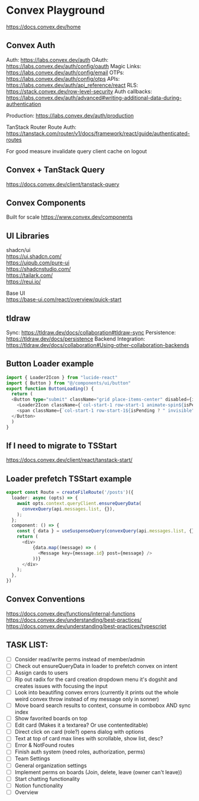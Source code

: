 # Convex Playground

https://docs.convex.dev/home

## Convex Auth

Auth: https://labs.convex.dev/auth
OAuth: https://labs.convex.dev/auth/config/oauth
Magic Links: https://labs.convex.dev/auth/config/email
OTPs: https://labs.convex.dev/auth/config/otps
APIs: https://labs.convex.dev/auth/api_reference/react
RLS: https://stack.convex.dev/row-level-security
Auth callbacks: https://labs.convex.dev/auth/advanced#writing-additional-data-during-authentication

Production: https://labs.convex.dev/auth/production

TanStack Router Route Auth: https://tanstack.com/router/v1/docs/framework/react/guide/authenticated-routes

For good measure invalidate query client cache on logout

## Convex + TanStack Query

https://docs.convex.dev/client/tanstack-query

## Convex Components

Built for scale
https://www.convex.dev/components

## UI Libraries

shadcn/ui  
https://ui.shadcn.com/  
https://uipub.com/pure-ui  
https://shadcnstudio.com/  
https://tailark.com/  
https://reui.io/

Base UI  
https://base-ui.com/react/overview/quick-start

## tldraw

Sync: https://tldraw.dev/docs/collaboration#tldraw-sync
Persistence: https://tldraw.dev/docs/persistence
Backend Integration: https://tldraw.dev/docs/collaboration#Using-other-collaboration-backends

## Button Loader example

```typescript
import { Loader2Icon } from "lucide-react"
import { Button } from "@/components/ui/button"
export function ButtonLoading() {
  return (
  <Button type="submit" className="grid place-items-center" disabled={isPending}>
    <Loader2Icon className={`col-start-1 row-start-1 animate-spin${isPending ? " visible" : " invisible"}`} />
    <span className={`col-start-1 row-start-1${isPending ? " invisible" : " visible"}`}>Create board</span>
  </Button>
  )
}
```

## If I need to migrate to TSStart

https://docs.convex.dev/client/react/tanstack-start/

## Loader prefetch TSStart example

```typescript
export const Route = createFileRoute('/posts')({
  loader: async (opts) => {
    await opts.context.queryClient.ensureQueryData(
      convexQuery(api.messages.list, {}),
    );
  };
  component: () => {
    const { data } = useSuspenseQuery(convexQuery(api.messages.list, {}));
    return (
      <div>
	      {data.map((message) => (
	        <Message key={message.id} post={message} />
	      ))}
      </div>
    );
  },
})
```

## Convex Conventions

https://docs.convex.dev/functions/internal-functions
https://docs.convex.dev/understanding/best-practices/
https://docs.convex.dev/understanding/best-practices/typescript

## TASK LIST:

- [ ] Consider read/write perms instead of member/admin
- [ ] Check out ensureQueryData in loader to prefetch convex on intent
- [ ] Assign cards to users
- [ ] Rip out radix for the card creation dropdown menu it's dogshit and creates issues with focusing the input
- [ ] Look into beautifing convex errors (currently it prints out the whole weird convex throw instead of my message only in sonner)
- [ ] Move board search results to context, consume in combobox AND sync index
- [ ] Show favorited boards on top
- [ ] Edit card (Makes it a textarea? Or use contenteditable)
- [ ] Direct click on card (role?) opens dialog with options
- [ ] Text at top of card max lines with scrollable, show list, desc?
- [ ] Error & NotFound routes
- [ ] Finish auth system (need roles, authorization, perms)
- [ ] Team Settings
- [ ] General organization settings
- [ ] Implement perms on boards (Join, delete, leave (owner can't leave))
- [ ] Start chatting functionality
- [ ] Notion functionality
- [ ] Overview
